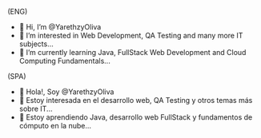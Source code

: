 (ENG)
- 👋 Hi, I’m @YarethzyOliva 
- 👀 I’m interested in Web Development, QA Testing and many more IT subjects...
- 🌱 I’m currently learning Java, FullStack Web Development and Cloud Computing Fundamentals...


(SPA)
- 👋 Hola!, Soy @YarethzyOliva 
- 👀 Estoy interesada en el desarrollo web, QA Testing y otros temas más sobre IT...
- 🌱 Estoy aprendiendo Java, desarrollo web FullStack y fundamentos de cómputo en la nube...


<!---
YarethzyOliva/YarethzyOliva is a ✨ special ✨ repository because its `README.md` (this file) appears on your GitHub profile.
You can click the Preview link to take a look at your changes.
--->
